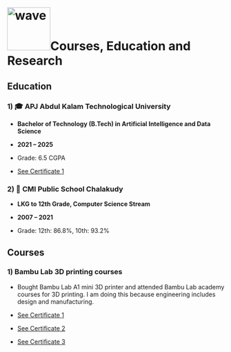 <h1><img src="https://i.pinimg.com/originals/ee/7c/43/ee7c4374f599e383ff0d92d5de2f8d60.gif" alt="wave" width="100"/>Courses, Education and Research</h1>

<h2>Education</h2>

### 1) 🎓 APJ Abdul Kalam Technological University

* **Bachelor of Technology (B.Tech) in Artificial Intelligence and Data Science**

* **2021 – 2025**
* Grade: 6.5 CGPA
* [See Certificate 1](https://github.com/JohnPaulNaiju/research-n-education/blob/main/certificates/WhatsApp%20Image%202025-06-24%20at%207.58.34%20PM.jpeg)

### 2) 🏫 CMI Public School Chalakudy

* **LKG to 12th Grade, Computer Science Stream**

* **2007 – 2021**
* Grade: 12th: 86.8%, 10th: 93.2%

<h2>Courses</h2>

### 1) Bambu Lab 3D printing courses

* Bought Bambu Lab A1 mini 3D printer and attended Bambu Lab academy courses for 3D printing. I am doing this because engineering includes design and manufacturing.

* [See Certificate 1](https://github.com/JohnPaulNaiju/research-n-education/blob/main/certificates/Bambu%20Lab%20Academy%20Certificate%20of%20Completion%20(1).pdf)
* [See Certificate 2](https://github.com/JohnPaulNaiju/research-n-education/blob/main/certificates/Bambu%20Lab%20Academy%20Certificate%20of%20Completion%20(2).pdf)
* [See Certificate 3](https://github.com/JohnPaulNaiju/research-n-education/blob/main/certificates/Bambu%20Lab%20Academy%20Certificate%20of%20Completion.pdf)
